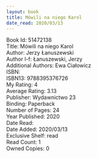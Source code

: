 ```yaml
---
layout: book
title: Mówili na niego Karol
date_read: 2020/03/13
---
```


Book Id: 51472138<br />
Title: Mówili na niego Karol<br />
Author: Jerzy Łanuszewski<br />
Author l-f: Łanuszewski, Jerzy<br />
Additional Authors: Ewa Ciałowicz<br />
ISBN: <br />
ISBN13: 9788395376726<br />
My Rating: 4<br />
Average Rating: 3.13<br />
Publisher: Wydawnictwo 23<br />
Binding: Paperback<br />
Number of Pages: 24<br />
Year Published: 2020<br />
Date Read: <br />
Date Added: 2020/03/13<br />
Exclusive Shelf: read<br />
Read Count: 1<br />
Owned Copies: 0<br />

